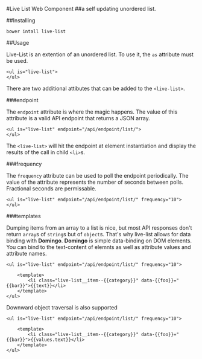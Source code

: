 #Live List Web Component
##a self updating unordered list.

##Installing

`bower intall live-list`

##Usage

Live-List is an extention of an unordered list. To use it, the `as` attribute must be used.

	<ul is="live-list">
	</ul>

There are two additional attibutes that can be added to the `<live-list>`. 

###endpoint

The `endpoint` attribute is where the magic happens. The value of this attribute is a valid API endpoint that returns a JSON array.

	<ul is="live-list" endpoint="/api/endpoint/list/">
	</ul>

The `<live-list>` will hit the endpoint at element instantiation and display the results of the call in child `<li>`s.

###frequency

The `frequency` attribute can be used to poll the endpoint periodically. The value of the attribute represents the number of seconds between polls. Fractional seconds are permissable.

	<ul is="live-list" endpoint="/api/endpoint/list/" frequency="10">
	</ul>

###templates

Dumping items from an array to a list is nice, but most API responses don't return `array`s of `string`s but of `object`s. That's why live-list allows for data binding with __Domingo__. __Domingo__ is simple data-binding on DOM elements. You can bind to the text-content of elemnts as well as attribute values and attribute names.

	<ul is="live-list" endpoint="/api/endpoint/list/" frequency="10">

		<template>
			<li class="live-list__item--{{category}}" data-{{foo}}="{{bar}}">{{text}}</li>
		</template>
	</ul>

Downward object traversal is also supported

	<ul is="live-list" endpoint="/api/endpoint/list/" frequency="10">

		<template>
			<li class="live-list__item--{{category}}" data-{{foo}}="{{bar}}">{{values.text}}</li>
		</template>
	</ul>